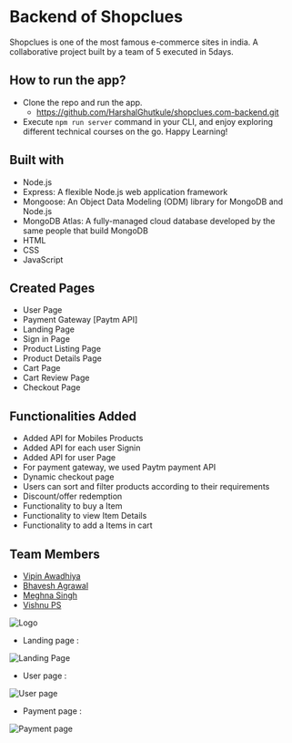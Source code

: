 # Backend of Shopclues

Shopclues is one of the most famous e-commerce sites in india.
A collaborative project built by a team of 5 executed in 5days.

## How to run the app?
- Clone the repo and run the app.
    - https://github.com/HarshalGhutkule/shopclues.com-backend.git
- Execute `npm run server` command in your CLI, and enjoy exploring different technical courses on the go. Happy Learning!
## Built with
- Node.js
- Express: A flexible Node.js web application framework
- Mongoose: An Object Data Modeling (ODM) library for MongoDB and Node.js
- MongoDB Atlas: A fully-managed cloud database developed by the same people that build MongoDB
- HTML
- CSS
- JavaScript
## Created Pages
- User Page
- Payment Gateway [Paytm API]
- Landing Page
- Sign in Page
- Product Listing Page
- Product Details Page
- Cart Page
- Cart Review Page
- Checkout Page
## Functionalities Added
- Added API for Mobiles Products
- Added API for each user Signin
- Added API for user Page
- For payment gateway, we used Paytm payment API
- Dynamic checkout page
- Users can sort and filter products according to their requirements
- Discount/offer redemption
- Functionality to buy a Item
- Functionality to view Item Details
- Functionality to add a Items in cart

## Team Members
- [Vipin Awadhiya](https://github.com/Vipin115)
- [Bhavesh Agrawal](https://github.com/Bhavesh-XLV)
- [Meghna Singh](https://github.com/Meghna9027)
- [Vishnu PS](https://github.com/VishnuPScodes)


![Logo](https://images.shopclues.com/images/ui/shopclues_logo@2x.png)

- Landing page :

![Landing Page](https://user-images.githubusercontent.com/95927895/158878832-a8681047-98e3-4bae-9498-936a3c04a932.png)

- User page :

![User page](https://user-images.githubusercontent.com/95927895/158820102-4edf7c2b-f23b-461f-98ba-4b9ad0b960ef.png)


- Payment page :

![Payment page](https://user-images.githubusercontent.com/95927895/158820261-5f0270ee-cd41-4a1f-b4e1-b6239cdcf89d.png)
